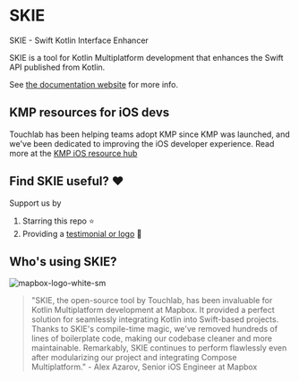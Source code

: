 # SKIE

SKIE - Swift Kotlin Interface Enhancer

SKIE is a tool for Kotlin Multiplatform development that enhances the Swift API published from Kotlin.

See [the documentation website](https://skie.touchlab.co/intro) for more info.

## KMP resources for iOS devs

Touchlab has been helping teams adopt KMP since KMP was launched, and we've been dedicated to improving the iOS developer experience. Read more at the [KMP iOS resource hub](https://touchlab.co/iosdevex)

## Find SKIE useful? ♥️
Support us by
1. Starring this repo ⭐
2. Providing a [testimonial or logo](https://github.com/touchlab/SKIE/discussions/154) 🎉

## Who's using SKIE?

![mapbox-logo-white-sm](https://github.com/touchlab/SKIE/assets/131001/b90aa2dc-0f23-46d4-89ff-db88121938a9)
<blockquote>
"SKIE, the open-source tool by Touchlab, has been invaluable for Kotlin Multiplatform development at Mapbox. It provided a perfect solution for seamlessly integrating Kotlin into Swift-based projects. Thanks to SKIE's compile-time magic, we've removed hundreds of lines of boilerplate code, making our codebase cleaner and more maintainable. Remarkably, SKIE continues to perform flawlessly even after modularizing our project and integrating Compose Multiplatform." - Alex Azarov, Senior iOS Engineer at Mapbox
</blockquote>

